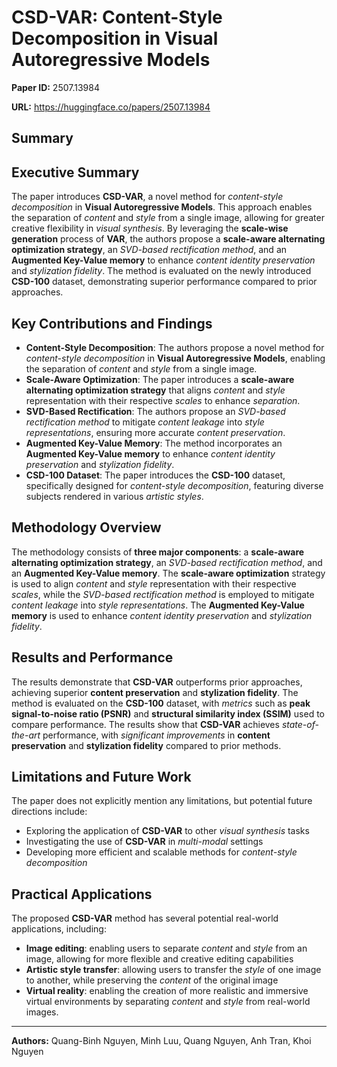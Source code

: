 # CSD-VAR: Content-Style Decomposition in Visual Autoregressive Models

**Paper ID:** 2507.13984

**URL:** https://huggingface.co/papers/2507.13984

## Summary

## Executive Summary
The paper introduces **CSD-VAR**, a novel method for *content-style decomposition* in **Visual Autoregressive Models**. This approach enables the separation of *content* and *style* from a single image, allowing for greater creative flexibility in *visual synthesis*. By leveraging the **scale-wise generation** process of **VAR**, the authors propose a **scale-aware alternating optimization strategy**, an *SVD-based rectification method*, and an **Augmented Key-Value memory** to enhance *content identity preservation* and *stylization fidelity*. The method is evaluated on the newly introduced **CSD-100** dataset, demonstrating superior performance compared to prior approaches.

## Key Contributions and Findings
* **Content-Style Decomposition**: The authors propose a novel method for *content-style decomposition* in **Visual Autoregressive Models**, enabling the separation of *content* and *style* from a single image.
* **Scale-Aware Optimization**: The paper introduces a **scale-aware alternating optimization strategy** that aligns *content* and *style* representation with their respective *scales* to enhance *separation*.
* **SVD-Based Rectification**: The authors propose an *SVD-based rectification method* to mitigate *content leakage* into *style representations*, ensuring more accurate *content preservation*.
* **Augmented Key-Value Memory**: The method incorporates an **Augmented Key-Value memory** to enhance *content identity preservation* and *stylization fidelity*.
* **CSD-100 Dataset**: The paper introduces the **CSD-100** dataset, specifically designed for *content-style decomposition*, featuring diverse subjects rendered in various *artistic styles*.

## Methodology Overview
The methodology consists of **three major components**: a **scale-aware alternating optimization strategy**, an *SVD-based rectification method*, and an **Augmented Key-Value memory**. The **scale-aware optimization** strategy is used to align *content* and *style* representation with their respective *scales*, while the *SVD-based rectification method* is employed to mitigate *content leakage* into *style representations*. The **Augmented Key-Value memory** is used to enhance *content identity preservation* and *stylization fidelity*.

## Results and Performance
The results demonstrate that **CSD-VAR** outperforms prior approaches, achieving superior **content preservation** and **stylization fidelity**. The method is evaluated on the **CSD-100** dataset, with *metrics* such as **peak signal-to-noise ratio (PSNR)** and **structural similarity index (SSIM)** used to compare performance. The results show that **CSD-VAR** achieves *state-of-the-art* performance, with *significant improvements* in **content preservation** and **stylization fidelity** compared to prior methods.

## Limitations and Future Work
The paper does not explicitly mention any limitations, but potential future directions include:
* Exploring the application of **CSD-VAR** to other *visual synthesis* tasks
* Investigating the use of **CSD-VAR** in *multi-modal* settings
* Developing more efficient and scalable methods for *content-style decomposition*

## Practical Applications
The proposed **CSD-VAR** method has several potential real-world applications, including:
* **Image editing**: enabling users to separate *content* and *style* from an image, allowing for more flexible and creative editing capabilities
* **Artistic style transfer**: allowing users to transfer the *style* of one image to another, while preserving the *content* of the original image
* **Virtual reality**: enabling the creation of more realistic and immersive virtual environments by separating *content* and *style* from real-world images.

---

**Authors:** Quang-Binh Nguyen, Minh Luu, Quang Nguyen, Anh Tran, Khoi Nguyen
